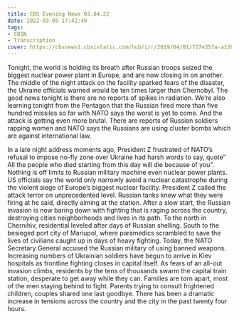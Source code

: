 ```yaml
---
title: CBS Evening News 03.04.22
date: 2022-03-05 17:42:49
tags:
- CBSN
- Transcription
cover: https://cbsnews1.cbsistatic.com/hub/i/r/2019/04/01/727e357a-a126-4138-a2c5-4d3222669d57/thumbnail/640x360/3ff2761028dc5c65cc4f07acd54bcd5c/cbsn2-logo-1920x1080.jpg
---
```

Tonight, the world is holding its breath after Russian troops seized the biggest nuclear power plant in Europe, and are now closing in on another. The middle of the night attack on the facility sparked fears of the disaster, the Ukraine officials warned would be ten times larger than Chernobyl. The good news tonight is there are no reports of spikes in radiation. We’re also learning tonight from the Pentagon that the Russian fired more than five hundred missiles so far with NATO says the worst is yet to come. And the attack is getting even more brutal. There are reports of Russian soldiers rapping women and NATO says the Russians are using cluster bombs which are against international law.

In a late night address moments ago, President Z frustrated of NATO’s refusal to impose no-fly zone over Ukraine had harsh words to say, quote” All the people who died starting from this day will die because of you”. Nothing is off limits to Russian military machine even nuclear power plants. US officials say the world only narrowly avoid a nuclear catastrophe during the violent siege of Europe’s biggest nuclear facility. President Z called the attack terror on unprecedented level. Russian tanks knew what they were firing at he said, directly aiming at the station. After a slow start, the Russian invasion is now baring down with fighting that is raging across the country, destroying cities neighborhoods and lives in its path. To the north in Chernihiv, residential leveled after days of Russian shelling. South to the besieged port city of Mariupol, where paramedics scrambled to save the lives of civilians caught up in days of heavy fighting. Today, the NATO Secretary General accused the Russian military of using banned weapons. Increasing numbers of Ukrainian soldiers have begun to arrive in Kiev hospitals as frontline fighting closes in capital itself. As fears of an all-out invasion climbs, residents by the tens of thousands swarm the capital train station, desperate to get away while they can. Families are torn apart, most of the men staying behind to fight. Parents trying to consult frightened children, couples shared one last goodbye. There has been a dramatic increase in tensions across the country and the city in the past twenty four hours. 

